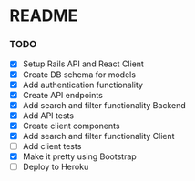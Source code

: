 # README

### TODO

- [x] Setup Rails API and React Client
- [x] Create DB schema for models
- [x] Add authentication functionality
- [x] Create API endpoints
- [x] Add search and filter functionality Backend
- [x] Add API tests
- [x] Create client components
- [x] Add search and filter functionality Client
- [ ] Add client tests
- [x] Make it pretty using Bootstrap
- [ ] Deploy to Heroku
